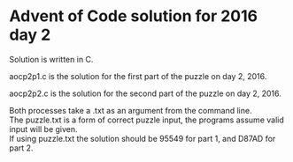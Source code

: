 # Advent of Code solution for 2016 day 2  

Solution is written in C.

aocp2p1.c is the solution for the first part of the puzzle on day 2, 2016.  

aocp2p2.c is the solution for the second part of the puzzle on day 2, 2016.  

Both processes take a .txt as an argument from the command line.  
The puzzle.txt is a form of correct puzzle input, the programs assume valid input will be given.  
If using puzzle.txt the solution should be 95549 for part 1, and D87AD for part 2.  
